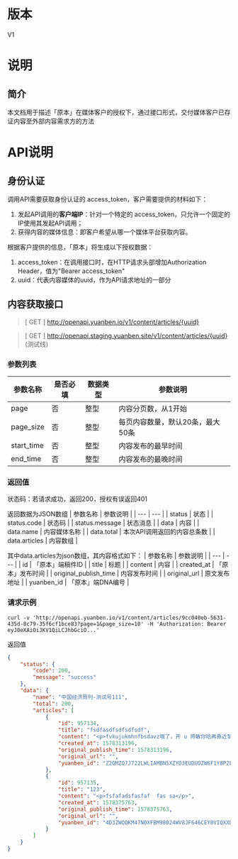 # 版本
V1

# 说明

## 简介

本文档用于描述「原本」在媒体客户的授权下，通过接口形式，交付媒体客户已存证内容至外部内容需求方的方法

# API说明

## 身份认证

调用API需要获取身份认证的 access_token，客户需要提供的材料如下：

1. 发起API调用的**客户端IP**：针对一个特定的 access_token，只允许一个固定的IP使用其发起API调用；
2. 获得内容的媒体信息：即客户希望从哪一个媒体平台获取内容。

根据客户提供的信息，「原本」将生成以下授权数据：
1. access_token：在调用接口时，在HTTP请求头部增加Authorization Header，值为"Bearer access_token"
2. uuid：代表内容媒体的uuid，作为API请求地址的一部分


## 内容获取接口
> [ GET ] http://openapi.yuanben.io/v1/content/articles/{uuid} 

> [ GET ] http://openapi.staging.yuanben.site/v1/content/articles/{uuid} (测试线)

### 参数列表
| 参数名称 | 是否必填 | 数据类型 | 参数说明 |
| --- | --- | --- | --- |
|page|否|整型|内容分页数，从1开始|
|page_size|否|整型|每页内容数量，默认20条，最大50条|
|start_time|否|整型|内容发布的最早时间|
|end_time|否|整型|内容发布的最晚时间|

### 返回值

状态码：若请求成功，返回200，授权有误返回401

返回数据为JSON数组
| 参数名称 | 参数说明 |
| --- | --- |
| status | 状态 |
| status.code | 状态码 |
| status.message | 状态消息 |
| data | 内容 |
| data.name | 内容媒体名称 |
| data.total | 本次API调用返回的内容总条数 |
| data.articles | 内容数组 |

其中data.articles为json数组，其内容格式如下：
| 参数名称 | 参数说明 |
| --- | --- |
| id | 「原本」端稿件ID |
| title | 标题 |
| content | 内容 |
| created_at | 「原本」发布时间 |
| original_publish_time | 内容发布时间 |
| original_url | 原文发布地址 |
| yuanben_id | 「原本」端DNA编号 |

### 请求示例
```shell
curl -v 'http://openapi.yuanben.io/v1/content/articles/9cc040eb-5631-435d-8c79-35f6cf1bce83?page=1&page_size=10' -H 'Authorization: Bearer eyJ0eXAiOiJKV1QiLCJhbGciO...'
```

返回值

```json
{
    "status": {
        "code": 200,
        "message": "success"
    },
    "data": {
        "name": "中国经济周刊-测试号111",
        "total": 200,
        "articles": [
            {
                "id": 957134,
                "title": "fsdfasdfsdfsdfsdf",
                "content": "<p>fvkujukmhnfbsdavz哦了，开 u 蒋敏你哈再靠近梦想</p>",
                "created_at": 1578313196,
                "original_publish_time": 1578313196,
                "original_url": "",
                "yuanben_id": "Z2QMZO7J722LWLIAMBN5XZYO3EUDUOZW6F1Y8P2LR3P7D67V9"
            },
            {
                "id": 957135,
                "title": "123",
                "content": "<p>fsfafadsfasfaf  fas sa</p>",
                "created_at": 1578375763,
                "original_publish_time": 1578375763,
                "original_url": "",
                "yuanben_id": "4D3ZWQQKM47N0XFBM98024WV8JF646CEY0VIQXXDW2RR79JBFU"
            }
        ]
    }
}
```

